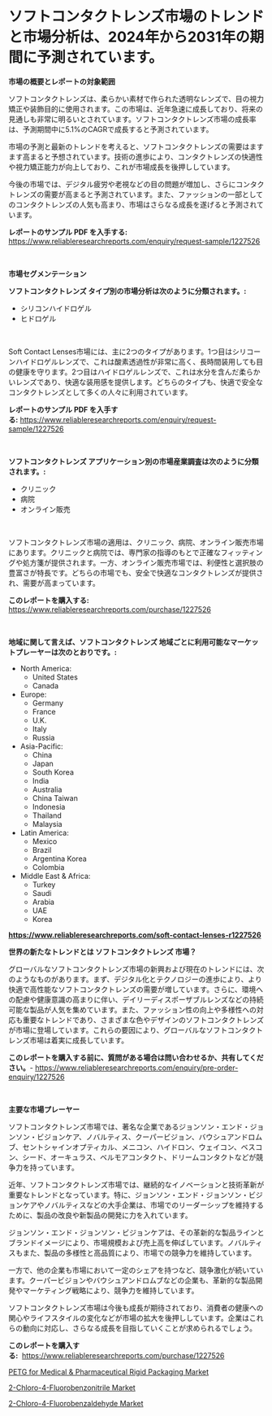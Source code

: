 <p><h1>ソフトコンタクトレンズ市場のトレンドと市場分析は、2024年から2031年の期間に予測されています。</h1></p><p><strong>市場の概要とレポートの対象範囲</strong></p>
<p><p>ソフトコンタクトレンズは、柔らかい素材で作られた透明なレンズで、目の視力矯正や装飾目的に使用されます。この市場は、近年急速に成長しており、将来の見通しも非常に明るいとされています。ソフトコンタクトレンズ市場の成長率は、予測期間中に5.1%のCAGRで成長すると予測されています。</p><p>市場の予測と最新のトレンドを考えると、ソフトコンタクトレンズの需要はますます高まると予想されています。技術の進歩により、コンタクトレンズの快適性や視力矯正能力が向上しており、これが市場成長を後押ししています。</p><p>今後の市場では、デジタル疲労や老視などの目の問題が増加し、さらにコンタクトレンズの需要が高まると予測されています。また、ファッションの一部としてのコンタクトレンズの人気も高まり、市場はさらなる成長を遂げると予測されています。</p></p>
<p><strong>レポートのサンプル PDF を入手する:</strong> <a href="https://www.reliableresearchreports.com/enquiry/request-sample/1227526">https://www.reliableresearchreports.com/enquiry/request-sample/1227526</a></p>
<p>&nbsp;</p>
<p><strong>市場セグメンテーション</strong></p>
<p><strong>ソフトコンタクトレンズ タイプ別の市場分析は次のように分類されます。:</strong></p>
<p><ul><li>シリコンハイドロゲル</li><li>ヒドロゲル</li></ul></p>
<p>&nbsp;</p>
<p><p>Soft Contact Lenses市場には、主に2つのタイプがあります。1つ目はシリコーンハイドロゲルレンズで、これは酸素透過性が非常に高く、長時間装用しても目の健康を守ります。2つ目はハイドロゲルレンズで、これは水分を含んだ柔らかいレンズであり、快適な装用感を提供します。どちらのタイプも、快適で安全なコンタクトレンズとして多くの人々に利用されています。</p></p>
<p><strong>レポートのサンプル PDF を入手する:</strong>&nbsp;<a href="https://www.reliableresearchreports.com/enquiry/request-sample/1227526">https://www.reliableresearchreports.com/enquiry/request-sample/1227526</a></p>
<p>&nbsp;</p>
<p><strong> ソフトコンタクトレンズ アプリケーション別の市場産業調査は次のように分類されます。:</strong></p>
<p><ul><li>クリニック</li><li>病院</li><li>オンライン販売</li></ul></p>
<p>&nbsp;</p>
<p><p>ソフトコンタクトレンズ市場の適用は、クリニック、病院、オンライン販売市場にあります。クリニックと病院では、専門家の指導のもとで正確なフィッティングや処方箋が提供されます。一方、オンライン販売市場では、利便性と選択肢の豊富さが特長です。どちらの市場でも、安全で快適なコンタクトレンズが提供され、需要が高まっています。</p></p>
<p><strong>このレポートを購入する:</strong>&nbsp; <a href="https://www.reliableresearchreports.com/purchase/1227526">https://www.reliableresearchreports.com/purchase/1227526</a></p>
<p>&nbsp;</p>
<p><strong>地域に関して言えば、ソフトコンタクトレンズ 地域ごとに利用可能なマーケットプレーヤーは次のとおりです。:</strong></p>
<p><ul>
    <li>
        North America:
        <ul>
            <li>United States</li>
            <li>Canada</li>
        </ul>
    </li>
    <li>
        Europe:
        <ul>
            <li>Germany</li>
            <li>France</li>
            <li>U.K.</li>
            <li>Italy</li>
            <li>Russia</li>
        </ul>
    </li>
    <li>
        Asia-Pacific:
        <ul>
            <li>China</li>
            <li>Japan</li>
            <li>South Korea</li>
            <li>India</li>
            <li>Australia</li>
            <li>China Taiwan</li>
            <li>Indonesia</li>
            <li>Thailand</li>
            <li>Malaysia</li>
        </ul>
    </li>
    <li>
        Latin America:
        <ul>
            <li>Mexico</li>
            <li>Brazil</li>
            <li>Argentina Korea</li>
            <li>Colombia</li>
        </ul>
    </li>
    <li>
        Middle East & Africa:
        <ul>
            <li>Turkey</li>
            <li>Saudi</li>
            <li>Arabia</li>
            <li>UAE</li>
            <li>Korea</li>
        </ul>
    </li>
    </ul></p>
<p><strong><a href="https://www.reliableresearchreports.com/soft-contact-lenses-r1227526">https://www.reliableresearchreports.com/soft-contact-lenses-r1227526</a></strong>&nbsp;</p>
<p><strong>世界の新たなトレンドとは ソフトコンタクトレンズ 市場？</strong></p>
<p><p>グローバルなソフトコンタクトレンズ市場の新興および現在のトレンドには、次のようなものがあります。まず、デジタル化とテクノロジーの進歩により、より快適で高性能なソフトコンタクトレンズの需要が増しています。さらに、環境への配慮や健康意識の高まりに伴い、デイリーディスポーザブルレンズなどの持続可能な製品が人気を集めています。また、ファッション性の向上や多様性への対応も重要なトレンドであり、さまざまな色やデザインのソフトコンタクトレンズが市場に登場しています。これらの要因により、グローバルなソフトコンタクトレンズ市場は着実に成長しています。</p></p>
<p><strong>このレポートを購入する前に、質問がある場合は問い合わせるか、共有してください。</strong>- <a href="https://www.reliableresearchreports.com/enquiry/pre-order-enquiry/1227526">https://www.reliableresearchreports.com/enquiry/pre-order-enquiry/1227526</a></p>
<p>&nbsp;</p>
<p><strong>主要な市場プレーヤー</strong></p>
<p><p>ソフトコンタクトレンズ市場では、著名な企業であるジョンソン・エンド・ジョンソン・ビジョンケア、ノバルティス、クーパービジョン、バウシュアンドロムブ、セントシャインオプティカル、メニコン、ハイドロン、ウェイコン、ベスコン、シード、オーキュラス、ベルモアコンタクト、ドリームコンタクトなどが競争力を持っています。</p><p>近年、ソフトコンタクトレンズ市場では、継続的なイノベーションと技術革新が重要なトレンドとなっています。特に、ジョンソン・エンド・ジョンソン・ビジョンケアやノバルティスなどの大手企業は、市場でのリーダーシップを維持するために、製品の改良や新製品の開発に力を入れています。</p><p>ジョンソン・エンド・ジョンソン・ビジョンケアは、その革新的な製品ラインとブランドイメージにより、市場規模および売上高を伸ばしています。ノバルティスもまた、製品の多様性と高品質により、市場での競争力を維持しています。</p><p>一方で、他の企業も市場において一定のシェアを持つなど、競争激化が続いています。クーパービジョンやバウシュアンドロムブなどの企業も、革新的な製品開発やマーケティング戦略により、競争力を維持しています。</p><p>ソフトコンタクトレンズ市場は今後も成長が期待されており、消費者の健康への関心やライフスタイルの変化などが市場の拡大を後押ししています。企業はこれらの動向に対応し、さらなる成長を目指していくことが求められるでしょう。</p></p>
<p><strong>このレポートを購入する:</strong>&nbsp;&nbsp;<a href="https://www.reliableresearchreports.com/purchase/1227526">https://www.reliableresearchreports.com/purchase/1227526</a></p>
<p><p><a href="https://eight-handstand-8fb.notion.site/PETG-for-Medical-Pharmaceutical-Rigid-Packaging-Market-Trends-Forecast-and-Competitive-Analysis-af06db30fea64ea2915df2e8864b841c">PETG for Medical & Pharmaceutical Rigid Packaging Market</a></p><p><a href="https://simplistic-meeting-7ee.notion.site/2-Chloro-4-Fluorobenzonitrile-Market-Research-Report-Its-History-and-Forecast-2024-to-2031-a8f68acf42dc47808b3d68919d5b90f6">2-Chloro-4-Fluorobenzonitrile Market</a></p><p><a href="https://skillful-vermicelli-b89.notion.site/2-Chloro-4-Fluorobenzaldehyde-Market-Insights-into-Market-CAGR-Market-Trends-and-Growth-Strategie-75dc5d0c1d2243a3985ede8cd94d09ee">2-Chloro-4-Fluorobenzaldehyde Market</a></p></p>